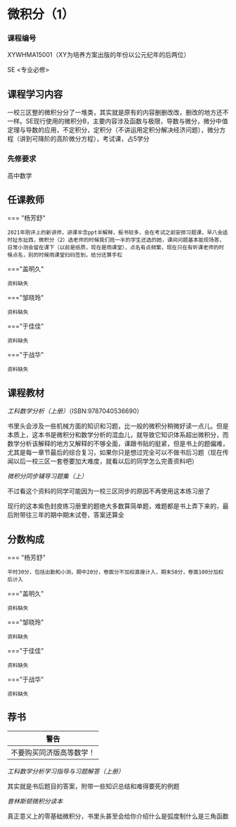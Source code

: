 # 微积分（1）

### 课程编号

XYWHMA15001（XY为培养方案出版的年份以公元纪年的后两位）

<div class="badges">
<span class="badge se-badge">SE <专业必修></span>
</div>



## 课程学习内容

一校三区整的微积分分了一堆类，其实就是原有的内容删删改改，删改的地方还不一样。SE现行使用的微积分B，主要内容涉及函数与极限，导数与微分，微分中值定理与导数的应用，不定积分，定积分（不讲运用定积分解决经济问题），微分方程（讲到可降阶的高阶微分方程），考试课，占5学分

### 先修要求

高中数学

## 任课教师

=== "杨芳舒"

    2021年刚评上的新讲师，讲课半念ppt半解释，板书较多，会在考试之前安排习题课，早八会适时扯东扯西，微积分（2）选老师的时候我们班一半的学生还选的她，课间问题基本能现场答，日常小测会留在课下（以前是纸质，现在是雨课堂），点名有点频繁，现在只在有听课老师的时候点名，别的时候雨课堂扫码签到，给分还算手松

==="盖明久"

    资料缺失

==="邹晓玲"

```
资料缺失
```

==="于佳佳"

```
资料缺失
```

==="于战华"

```
资料缺失
```



## 课程教材

*工科数学分析（上册）*（ISBN:9787040536690）

书里头会涉及一些机械方面的知识和习题，比一般的微积分稍微好读一点儿。但是本质上，这本书是微积分和数学分析的混血儿，就导致它知识体系超出微积分，而数学分析该解释的地方又解释的不够全面，课跟书贴的挺紧，但是书上的题偏难，尤其是每一章节最后的综合复习，如果你只是想过完全可以不做书后习题（现在传闻以后一校三区一套卷要加大难度，就看以后的同学怎么完善资料吧）

*微积分同步辅导习题集（上）*

不过看这个资料的同学可能因为一校三区同步的原因不再使用这本练习册了

现行的这本紫色封皮练习册里的题绝大多数算简单题，难题都是书上弄下来的，最后附带往三年的期中期末试卷，答案还算全



## 分数构成

=== "杨芳舒"

    平时30分，包括出勤和小测，期中20分，卷面分不加权直接计入，期末50分，卷面100分加权后计入

==="盖明久"

    资料缺失

==="邹晓玲"

```
资料缺失
```

==="于佳佳"

```
资料缺失
```

==="于战华"

```
资料缺失
```



## 荐书

| 警告                     |
| ------------------------ |
| 不要购买同济版高等数学！ |

*工科数学分析学习指导与习题解答（上册）*

其实就是书后题目的答案，附带一些知识总结和难得要死的例题

*普林斯顿微积分读本*

真正意义上的零基础微积分，书里头甚至会给你介绍什么是弧度制什么是三角函数